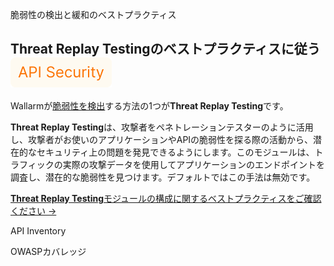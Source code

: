 脆弱性の検出と緩和のベストプラクティス

## Threat Replay Testingのベストプラクティスに従う <a href="../subscription-plans/#core-subscription-plans"><img src="../../images/api-security-tag.svg" style="border: none;margin-bottom: -4px;"></a>

Wallarmが[脆弱性を検出](../about-wallarm/detecting-vulnerabilities.md)する方法の1つが**Threat Replay Testing**です。

**Threat Replay Testing**は、攻撃者をペネトレーションテスターのように活用し、攻撃者がお使いのアプリケーションやAPIの脆弱性を探る際の活動から、潜在的なセキュリティ上の問題を発見できるようにします。このモジュールは、トラフィックの実際の攻撃データを使用してアプリケーションのエンドポイントを調査し、潜在的な脆弱性を見つけます。デフォルトではこの手法は無効です。

[**Threat Replay Testing**モジュールの構成に関するベストプラクティスをご確認ください →](../vulnerability-detection/threat-replay-testing/setup.md)



API Inventory

OWASPカバレッジ